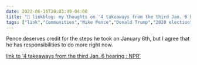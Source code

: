 ```yaml
---
date: 2022-06-16T20:03:49-04:00
title: "🔗 linkblog: my thoughts on '4 takeaways from the third Jan. 6 hearing : NPR'"
tags: ["link","Communities","Mike Pence","Donald Trump","2020 election","Capitol riot"]
---
```

Pence deserves credit for the steps he took on January 6th, but I agree that he has responsibilities to do more right now.
 

[link to '4 takeaways from the third Jan. 6 hearing : NPR'](https://www.npr.org/2022/06/16/1105513685/recap-jan-6-committee-hearing)
